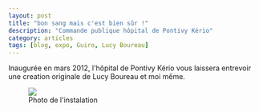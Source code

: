 ```yaml
---
layout: post
title: "bon sang mais c'est bien sûr !"
description: "Commande publique hôpital de Pontivy Kério"
category: articles
tags: [blog, expo, Guiro, Lucy Boureau]
---
```


Inaugurée en mars 2012, l'hôpital de Pontivy Kério vous laissera entrevoir une creation originale de Lucy Boureau et moi même.  

<figure>
	<img src="/images/bon-sans.jpg">
	<figcaption>Photo de l'instalation</figcaption>
</figure>
